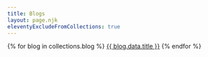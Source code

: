 ```yaml
---
title: Blogs
layout: page.njk
eleventyExcludeFromCollections: true
---
```


{% for blog in collections.blog %}
<a href="{{ blog.url }}">{{ blog.data.title }}</a>
{% endfor %}